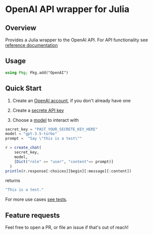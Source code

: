 
# OpenAI API wrapper for Julia

## Overview
Provides a Julia wrapper to the OpenAI API.
For API functionality see [reference documentation](https://platform.openai.com/docs/api-reference)

## Usage
```julia
using Pkg; Pkg.add("OpenAI")
```

## Quick Start
1. Create an [OpenAI account](https://chat.openai.com/auth/login), if you don't already have one

2. Create a [secrete API key](https://platform.openai.com/account/api-keys)

3. Choose a [model](https://platform.openai.com/docs/models) to interact with

```julia
secret_key = "PAST_YOUR_SECRETE_KEY_HERE"
model = "gpt-3.5-turbo"
prompt =  "Say \"this is a test\""

r = create_chat(
    secret_key, 
    model,
    [Dict("role" => "user", "content"=> prompt)]
  )
println(r.response[:choices][begin][:message][:content])
```

returns
```julia
"This is a test."
```


For more use cases [see tests](https://github.com/rory-linehan/OpenAI.jl/tree/main/test).

## Feature requests
Feel free to open a PR, or file an issue if that's out of reach!
